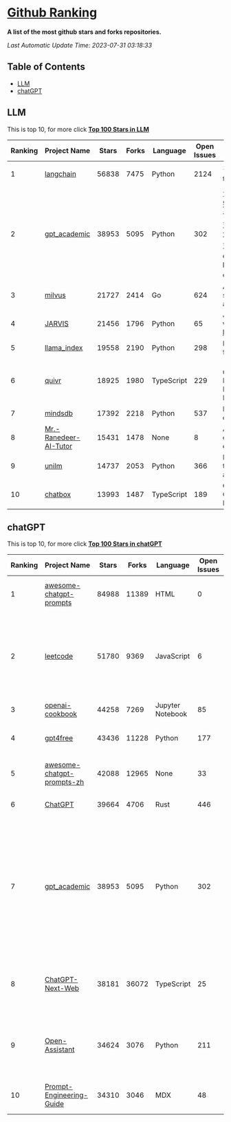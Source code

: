 [Github Ranking](./README.md)
==========

**A list of the most github stars and forks repositories.**

*Last Automatic Update Time: 2023-07-31 03:18:33*

## Table of Contents
 * [LLM](#LLM)
 * [chatGPT](#chatGPT)

## LLM

This is top 10, for more click **[Top 100 Stars in LLM](Top100/LLM.md)**

| Ranking | Project Name | Stars | Forks | Language | Open Issues | Description | Last Commit |
| ------- | ------------ | ----- | ----- | -------- | ----------- | ----------- | ----------- |
| 1 | [langchain](https://github.com/langchain-ai/langchain) | 56838 | 7475 | Python | 2124 | ⚡ Building applications with LLMs through composability ⚡ | 2023-07-31T03:15:19Z |
| 2 | [gpt_academic](https://github.com/binary-husky/gpt_academic) | 38953 | 5095 | Python | 302 | 为ChatGPT/GLM提供图形交互界面，特别优化论文阅读/润色/写作体验，模块化设计，支持自定义快捷按钮&函数插件，支持Python和C++等项目剖析&自译解功能，PDF/LaTex论文翻译&总结功能，支持并行问询多种LLM模型，支持清华chatglm2等本地模型。兼容复旦MOSS, llama, rwkv, newbing, claude, claude2等 | 2023-07-30T06:08:21Z |
| 3 | [milvus](https://github.com/milvus-io/milvus) | 21727 | 2414 | Go | 624 | A cloud-native vector database, storage for next generation AI applications | 2023-07-31T02:51:16Z |
| 4 | [JARVIS](https://github.com/microsoft/JARVIS) | 21456 | 1796 | Python | 65 | JARVIS, a system to connect LLMs with ML community. Paper: https://arxiv.org/pdf/2303.17580.pdf | 2023-07-28T09:59:24Z |
| 5 | [llama_index](https://github.com/jerryjliu/llama_index) | 19558 | 2190 | Python | 298 | LlamaIndex (GPT Index) is a data framework for your LLM applications | 2023-07-31T02:46:06Z |
| 6 | [quivr](https://github.com/StanGirard/quivr) | 18925 | 1980 | TypeScript | 229 | 🧠 Dump all your files and chat with it using your Generative AI Second Brain using LLMs ( GPT 3.5/4, Private, Anthropic, VertexAI ) & Embeddings 🧠  | 2023-07-30T22:06:37Z |
| 7 | [mindsdb](https://github.com/mindsdb/mindsdb) | 17392 | 2218 | Python | 537 | MindsDB connects AI models to databases and applications. | 2023-07-31T01:07:06Z |
| 8 | [Mr.-Ranedeer-AI-Tutor](https://github.com/JushBJJ/Mr.-Ranedeer-AI-Tutor) | 15431 | 1478 | None | 8 | A GPT-4 AI Tutor Prompt for customizable personalized learning experiences. | 2023-07-15T10:58:29Z |
| 9 | [unilm](https://github.com/microsoft/unilm) | 14737 | 2053 | Python | 366 | Large-scale Self-supervised Pre-training Across Tasks, Languages, and Modalities | 2023-07-28T03:12:01Z |
| 10 | [chatbox](https://github.com/Bin-Huang/chatbox) | 13993 | 1487 | TypeScript | 189 | Chatbox is a desktop app for GPT/LLM that supports Windows, Mac, Linux & Web Online | 2023-07-30T13:58:01Z |


## chatGPT

This is top 10, for more click **[Top 100 Stars in chatGPT](Top100/chatGPT.md)**

| Ranking | Project Name | Stars | Forks | Language | Open Issues | Description | Last Commit |
| ------- | ------------ | ----- | ----- | -------- | ----------- | ----------- | ----------- |
| 1 | [awesome-chatgpt-prompts](https://github.com/f/awesome-chatgpt-prompts) | 84988 | 11389 | HTML | 0 | This repo includes ChatGPT prompt curation to use ChatGPT better. | 2023-07-27T18:17:17Z |
| 2 | [leetcode](https://github.com/azl397985856/leetcode) | 51780 | 9369 | JavaScript | 6 | 推荐免费ChatGPT网站：www.lintcode.com/chat-gpt?utm_source=tf-github-lucifer  LeetCode Solutions: A Record of My Problem Solving Journey.( leetcode题解，记录自己的leetcode解题之路。) | 2023-07-23T06:47:14Z |
| 3 | [openai-cookbook](https://github.com/openai/openai-cookbook) | 44258 | 7269 | Jupyter Notebook | 85 | Examples and guides for using the OpenAI API | 2023-07-29T23:17:32Z |
| 4 | [gpt4free](https://github.com/xtekky/gpt4free) | 43436 | 11228 | Python | 177 | The official gpt4free repository \| various collection of powerful language models | 2023-07-27T12:08:46Z |
| 5 | [awesome-chatgpt-prompts-zh](https://github.com/PlexPt/awesome-chatgpt-prompts-zh) | 42088 | 12965 | None | 33 | ChatGPT 中文调教指南。各种场景使用指南。学习怎么让它听你的话。 | 2023-07-28T12:40:00Z |
| 6 | [ChatGPT](https://github.com/lencx/ChatGPT) | 39664 | 4706 | Rust | 446 | 🔮 ChatGPT Desktop Application (Mac, Windows and Linux) | 2023-07-29T15:24:05Z |
| 7 | [gpt_academic](https://github.com/binary-husky/gpt_academic) | 38953 | 5095 | Python | 302 | 为ChatGPT/GLM提供图形交互界面，特别优化论文阅读/润色/写作体验，模块化设计，支持自定义快捷按钮&函数插件，支持Python和C++等项目剖析&自译解功能，PDF/LaTex论文翻译&总结功能，支持并行问询多种LLM模型，支持清华chatglm2等本地模型。兼容复旦MOSS, llama, rwkv, newbing, claude, claude2等 | 2023-07-30T06:08:21Z |
| 8 | [ChatGPT-Next-Web](https://github.com/Yidadaa/ChatGPT-Next-Web) | 38181 | 36072 | TypeScript | 25 | A well-designed cross-platform ChatGPT UI (Web / PWA / Linux / Win / MacOS). 一键拥有你自己的跨平台 ChatGPT 应用。 | 2023-07-30T13:29:23Z |
| 9 | [Open-Assistant](https://github.com/LAION-AI/Open-Assistant) | 34624 | 3076 | Python | 211 | OpenAssistant is a chat-based assistant that understands tasks, can interact with third-party systems, and retrieve information dynamically to do so. | 2023-07-30T21:17:54Z |
| 10 | [Prompt-Engineering-Guide](https://github.com/dair-ai/Prompt-Engineering-Guide) | 34310 | 3046 | MDX | 48 | 🐙 Guides, papers, lecture, notebooks and resources for prompt engineering | 2023-07-28T04:33:57Z |

